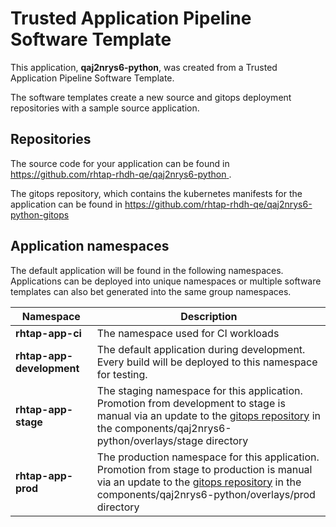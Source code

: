 # Trusted Application Pipeline Software Template

This application, **qaj2nrys6-python**, was created from a Trusted Application Pipeline Software Template.

The software templates create a new source and gitops deployment repositories with a sample source application. 

## Repositories

The source code for your application can be found in [https://github.com/rhtap-rhdh-qe/qaj2nrys6-python ](https://github.com/rhtap-rhdh-qe/qaj2nrys6-python ).
 
The gitops repository, which contains the kubernetes manifests for the application can be found in 
[https://github.com/rhtap-rhdh-qe/qaj2nrys6-python-gitops ](https://github.com/rhtap-rhdh-qe/qaj2nrys6-python-gitops ) 

## Application namespaces 

The default application will be found in the following namespaces. Applications can be deployed into unique namespaces or multiple software templates can also bet generated into the same group namespaces.  

|  Namespace   |  Description   |  
| -------- | -------- |
| **rhtap-app-ci** | The namespace used for CI workloads |
| **rhtap-app-development** | The default application during development. Every build will be deployed to this namespace for testing. |
| **rhtap-app-stage** | The staging namespace for this application. Promotion from development to stage is manual via an update to the [gitops repository](https://github.com/rhtap-rhdh-qe/qaj2nrys6-python-gitops ) in the components/qaj2nrys6-python/overlays/stage directory |
| **rhtap-app-prod** | The production namespace for this application. Promotion from stage to production is manual via an update to the [gitops repository](https://github.com/rhtap-rhdh-qe/qaj2nrys6-python-gitops ) in the components/qaj2nrys6-python/overlays/prod directory |